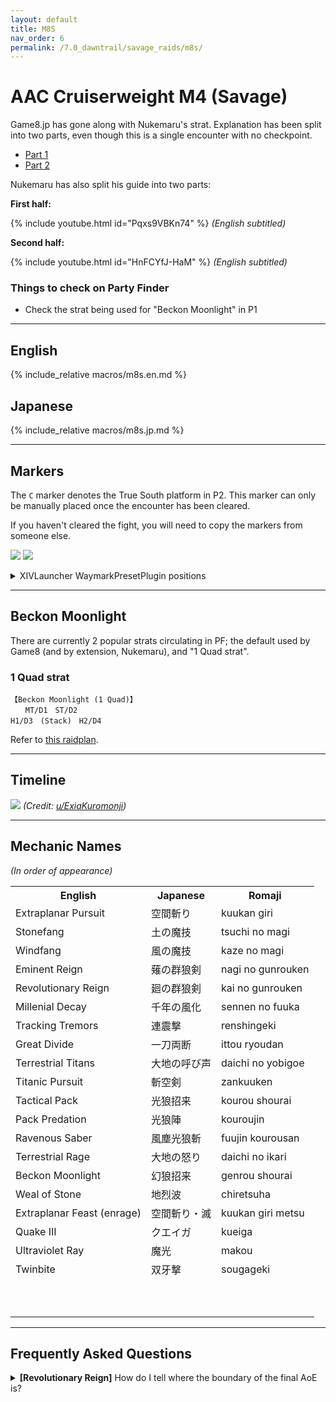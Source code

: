 ```yaml
---
layout: default
title: M8S
nav_order: 6
permalink: /7.0_dawntrail/savage_raids/m8s/
---
```


# AAC Cruiserweight M4 (Savage)

Game8.jp has gone along with Nukemaru's strat. Explanation has been split into two
parts, even though this is a single encounter with no checkpoint.

- [Part 1](https://game8.jp/ff14/681843)
- [Part 2](https://game8.jp/ff14/681846)

Nukemaru has also split his guide into two parts:

**First half:**

{% include youtube.html id="Pqxs9VBKn74" %}
*(English subtitled)*

**Second half:**

{% include youtube.html id="HnFCYfJ-HaM" %}
*(English subtitled)*

### Things to check on Party Finder

- Check the strat being used for "Beckon Moonlight" in P1

---

## English

{% include_relative macros/m8s.en.md %}

## Japanese

{% include_relative macros/m8s.jp.md %}

---

## Markers

The `C` marker denotes the True South platform in P2. This marker can only be 
manually placed once the encounter has been cleared.

If you haven't cleared the fight, you will need to copy the markers from 
someone else.

![]({{site.baseurl}}/images/7.0_dawntrail/m8s/markers.jpg)
![]({{site.baseurl}}/images/7.0_dawntrail/m8s/markers2.jpg)

<details markdown=block>
<summary>XIVLauncher WaymarkPresetPlugin positions</summary>

```json
{
  "Name":"M8S",
  "MapID":1026,
  "A":{"X":100.0,"Y":0.0,"Z":89.2,"ID":0,"Active":true},
  "B":{"X":110.8,"Y":0.0,"Z":100.0,"ID":1,"Active":true},
  "C":{"X":100.0,"Y":-150.0,"Z":117.5,"ID":2,"Active":true},
  "D":{"X":89.2,"Y":0.0,"Z":100.0,"ID":3,"Active":true},
  "One":{"X":92.363,"Y":0.0,"Z":92.363,"ID":4,"Active":true},
  "Two":{"X":107.637,"Y":0.0,"Z":92.363,"ID":5,"Active":true},
  "Three":{"X":107.637,"Y":0.0,"Z":107.637,"ID":6,"Active":true},
  "Four":{"X":92.363,"Y":0.0,"Z":107.637,"ID":7,"Active":true}
}
```

</details>

---

## Beckon Moonlight

There are currently 2 popular strats circulating in PF; the default used by Game8 (and by extension, Nukemaru), and "1 Quad strat".

### 1 Quad strat

```
【Beckon Moonlight (1 Quad)】
　　MT/D1　ST/D2
H1/D3　(Stack)　H2/D4
```

Refer to [this raidplan](https://raidplan.io/plan/WFsLBku1C9Iyxneu).

---

## Timeline

![](https://lh3.googleusercontent.com/pw/AP1GczPTjyeP9Ef5LVcMUp_XufrE5V-6durmYTTvUlUN9Vkv_x86sYnZ2-iBwHY4wfeLFlZpRlcGHvyMoHxL58ovKqO6sj-R91yBfTFIu44-NdAvHStP4fd6jLP8xaCmwiHvcfikx8OqAVXyLDSLeACilAc1=w1597-h911-s-no-gm?authuser=0)
*(Credit: [u/ExiaKuromonji](https://www.reddit.com/r/ffxiv/comments/1jrkbbt/spoiler_72_m8s_timeline/))*

---

## Mechanic Names

*(In order of appearance)*

<table>
  <th>English</th>
  <th>Japanese</th>
  <th>Romaji</th>
  <tr>
    <td>Extraplanar Pursuit</td>
    <td>空間斬り</td>
    <td>kuukan giri</td>
  </tr>
  <tr>
    <td>Stonefang</td>
    <td>土の魔技</td>
    <td>tsuchi no magi</td>
  </tr>
  <tr>
    <td>Windfang</td>
    <td>風の魔技</td>
    <td>kaze no magi</td>
  </tr>
  <tr>
    <td>Eminent Reign</td>
    <td>薙の群狼剣</td>
    <td>nagi no gunrouken</td>
  </tr>
  <tr>
    <td>Revolutionary Reign</td>
    <td>廻の群狼剣</td>
    <td>kai no gunrouken</td>
  </tr>
  <tr>
    <td>Millenial Decay</td>
    <td>千年の風化</td>
    <td>sennen no fuuka</td>
  </tr>
  <tr>
    <td>Tracking Tremors</td>
    <td>連震撃</td>
    <td>renshingeki</td>
  </tr>
  <tr>
    <td>Great Divide</td>
    <td>一刀両断</td>
    <td>ittou ryoudan</td>
  </tr>
  <tr>
    <td>Terrestrial Titans</td>
    <td>大地の呼び声</td>
    <td>daichi no yobigoe</td>
  </tr>
  <tr>
    <td>Titanic Pursuit</td>
    <td>斬空剣</td>
    <td>zankuuken</td>
  </tr>
  <tr>
    <td>Tactical Pack</td>
    <td>光狼招来</td>
    <td>kourou shourai</td>
  </tr>
  <tr>
    <td>Pack Predation</td>
    <td>光狼陣</td>
    <td>kouroujin</td>
  </tr>
  <tr>
    <td>Ravenous Saber</td>
    <td>風塵光狼斬</td>
    <td>fuujin kourousan</td>
  </tr>
  <tr>
    <td>Terrestrial Rage</td>
    <td>大地の怒り</td>
    <td>daichi no ikari</td>
  </tr>
  <tr>
    <td>Beckon Moonlight</td>
    <td>幻狼招来</td>
    <td>genrou shourai</td>
  </tr>
  <tr>
    <td>Weal of Stone</td>
    <td>地烈波</td>
    <td>chiretsuha</td>
  </tr>
  <tr>
    <td>Extraplanar Feast (enrage)</td>
    <td>空間斬り・滅</td>
    <td>kuukan giri metsu</td>
  </tr>
  <tr>
    <td>Quake III</td>
    <td>クエイガ</td>
    <td>kueiga</td>
  </tr>
  <tr>
    <td>Ultraviolet Ray</td>
    <td>魔光</td>
    <td>makou</td>
  </tr>
  <tr>
    <td>Twinbite</td>
    <td>双牙撃</td>
    <td>sougageki</td>
  </tr>
  <tr>
    <td></td>
    <td></td>
    <td></td>
  </tr>
  <tr>
    <td></td>
    <td></td>
    <td></td>
  </tr>
  <tr>
    <td></td>
    <td></td>
    <td></td>
  </tr>
  <tr>
    <td></td>
    <td></td>
    <td></td>
  </tr>
  <tr>
    <td></td>
    <td></td>
    <td></td>
  </tr>
  <tr>
    <td></td>
    <td></td>
    <td></td>
  </tr>
  <tr>
    <td></td>
    <td></td>
    <td></td>
  </tr>
  <tr>
    <td></td>
    <td></td>
    <td></td>
  </tr>
  <tr>
    <td></td>
    <td></td>
    <td></td>
  </tr>
  <tr>
    <td></td>
    <td></td>
    <td></td>
  </tr>
</table>

---

## Frequently Asked Questions

<details markdown=block>
<summary>
  <b>[Revolutionary Reign]</b> How do I tell where the boundary of the final AoE is?
</summary>
<table>
  <tr>
    <td>
      <p>Use the previous set of four small AoEs (when the boss first dashes) 
      as a guide.</p>
      <p>In particular, pay attention to the AoEs on the sides of where the boss 
      will dash- the final AoE's range reaches roughly the same limits as the 
      small AoEs.</p>
    </td>
  </tr>
  <tr>
    <td>
      <img src="{{site.baseurl}}/images/7.0_dawntrail/m8s/revolutionary_reign.jpg">
    </td>
  </tr>
</table>
</details>

<script data-goatcounter="https://xivjpraids.goatcounter.com/count"
        async src="//gc.zgo.at/count.js"></script>
